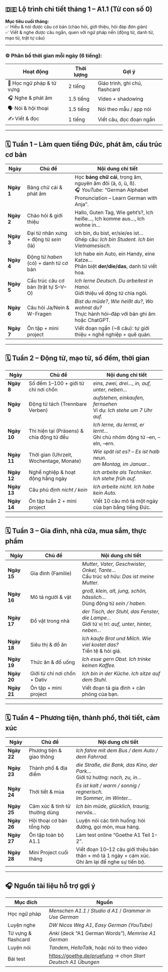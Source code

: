 ## 🇩🇪 **Lộ trình chi tiết tháng 1 – A1.1 (Từ con số 0)**

**Mục tiêu cuối tháng:**  
✅ Hiểu & nói được câu cơ bản (chào hỏi, giới thiệu, hỏi đáp đơn giản)  
✅ Viết & nghe được câu ngắn, quen với ngữ pháp nền (động từ, danh từ, mạo từ, trật tự câu)

---

### ⚙️ **Phân bổ thời gian mỗi ngày (6 tiếng):**

|Hoạt động|Thời lượng|Gợi ý|
|---|---|---|
|🧠 Học ngữ pháp & từ vựng|2 tiếng|Giáo trình, ghi chú, flashcard|
|🎧 Nghe & phát âm|1.5 tiếng|Video + shadowing|
|🗣️ Nói & hội thoại|1.5 tiếng|Nói theo mẫu / app nói|
|✍️ Viết & đọc|1 tiếng|Viết câu, đọc đoạn ngắn|

---

## 🗓️ **Tuần 1 – Làm quen tiếng Đức, phát âm, cấu trúc cơ bản**

| Ngày       | Chủ đề                                 | Nội dung chi tiết                                                                                                                        |
| ---------- | -------------------------------------- | ---------------------------------------------------------------------------------------------------------------------------------------- |
| **Ngày 1** | Bảng chữ cái & phát âm                 | Học **bảng chữ cái**, trọng âm, nguyên âm đôi (ä, ö, ü, ß).  <br>🎧 _YouTube:_ “German Alphabet Pronunciation – Learn German with Anja”. |
| **Ngày 2** | Chào hỏi & giới thiệu                  | Hallo, Guten Tag, Wie geht’s?, Ich heiße…, Ich komme aus…, Ich wohne in…                                                                 |
| **Ngày 3** | Đại từ nhân xưng + động từ _sein_ (là) | ich bin, du bist, er/sie/es ist…  <br>Ghép câu: _Ich bin Student. Ich bin Vietnamesisch._                                                |
| **Ngày 4** | Động từ _haben_ (có) + danh từ cơ bản  | Ich habe ein Auto, ein Handy, eine Katze…  <br>Phân biệt **der/die/das**, danh từ viết hoa.                                              |
| **Ngày 5** | Cấu trúc câu cơ bản (trật tự S–V–O)    | _Ich lerne Deutsch. Du arbeitest in Hanoi._  <br>Giới thiệu về động từ chia ngôi.                                                        |
| **Ngày 6** | Câu hỏi Ja/Nein & W-Fragen             | _Bist du müde?_, _Wie heißt du?_, _Wo wohnst du?_  <br>Thực hành hỏi–đáp với bản ghi âm hoặc ChatGPT.                                    |
| **Ngày 7** | Ôn tập + mini project                  | Viết đoạn ngắn (~8 câu): tự giới thiệu + nghề nghiệp + quê quán.                                                                         |

---

## 🗓️ **Tuần 2 – Động từ, mạo từ, số đếm, thời gian**

|Ngày|Chủ đề|Nội dung chi tiết|
|---|---|---|
|**Ngày 8**|Số đếm 1–100 + giới từ chỉ nơi chốn|_eins, zwei, drei…_, _in, auf, unter, neben…_|
|**Ngày 9**|Động từ tách (Trennbare Verben)|_aufstehen, einkaufen, fernsehen_  <br>Ví dụ: _Ich stehe um 7 Uhr auf._|
|**Ngày 10**|Thì hiện tại (Präsens) & chia động từ đều|_Ich lerne, du lernst, er lernt…_  <br>Ghi chú nhóm động từ –en, –eln, –ern.|
|**Ngày 11**|Thời gian (Uhrzeit, Wochentage, Monate)|_Wie spät ist es?_ – _Es ist halb neun._  <br>_am Montag, im Januar…_|
|**Ngày 12**|Nghề nghiệp & hoạt động hằng ngày|_Ich arbeite als Techniker. Ich stehe früh auf._|
|**Ngày 13**|Câu phủ định _nicht / kein_|_Ich arbeite nicht. Ich habe kein Auto._|
|**Ngày 14**|Ôn tập tuần 2 + mini project|Viết 10 câu mô tả một ngày của bạn bằng tiếng Đức.|

---

## 🗓️ **Tuần 3 – Gia đình, nhà cửa, mua sắm, thực phẩm**

|Ngày|Chủ đề|Nội dung chi tiết|
|---|---|---|
|**Ngày 15**|Gia đình (Familie)|_Mutter, Vater, Geschwister, Onkel, Tante…_  <br>Cấu trúc sở hữu: _Das ist meine Mutter._|
|**Ngày 16**|Mô tả người & vật|_groß, klein, alt, jung, schön, hässlich…_  <br>Dùng động từ _sein / haben_.|
|**Ngày 17**|Đồ vật trong nhà|_der Tisch, der Stuhl, das Fenster, die Lampe…_  <br>Giới từ vị trí: _auf, unter, hinter, neben…_|
|**Ngày 18**|Siêu thị & đồ ăn|_Ich kaufe Brot und Milch. Wie viel kostet das?_  <br>Tiền tệ & hỏi giá.|
|**Ngày 19**|Thức ăn & đồ uống|_Ich esse gern Obst. Ich trinke keinen Kaffee._|
|**Ngày 20**|Giới từ chỉ nơi chốn + Dativ|_Ich bin in der Küche. Ich sitze auf dem Stuhl._|
|**Ngày 21**|Ôn tập + mini project|Viết đoạn tả gia đình + căn phòng của bạn.|

---

## 🗓️ **Tuần 4 – Phương tiện, thành phố, thời tiết, cảm xúc**

|Ngày|Chủ đề|Nội dung chi tiết|
|---|---|---|
|**Ngày 22**|Phương tiện & giao thông|_Ich fahre mit dem Bus / dem Auto / dem Fahrrad._|
|**Ngày 23**|Thành phố & địa điểm|_die Straße, die Bank, das Kino, der Park…_  <br>Giới từ hướng: _nach, zu, in…_|
|**Ngày 24**|Thời tiết & mùa|_Es ist kalt / warm / sonnig / regnerisch._  <br>_Im Sommer, im Winter…_|
|**Ngày 25**|Cảm xúc & tính từ thường dùng|_Ich bin müde, glücklich, traurig, nervös…_|
|**Ngày 26**|Hội thoại cơ bản tổng hợp|Luyện nói các tình huống: hỏi đường, gọi món, mua hàng.|
|**Ngày 27**|Ôn tập toàn bộ A1.1|Làm test online “Goethe A1 Teil 1–2”.|
|**Ngày 28**|Mini Project cuối tháng|Viết đoạn 10–12 câu giới thiệu bản thân + mô tả 1 ngày + cảm xúc.  <br>Ghi âm lại để nghe sự tiến bộ.|

---

## 🎧 **Nguồn tài liệu hỗ trợ gợi ý**

| Mục đích            | Nguồn                                                        |
| ------------------- | ------------------------------------------------------------ |
| Học ngữ pháp        | _Menschen A1.1_ / _Studio d A1_ / _Grammar in Use German_    |
| Luyện nghe          | _DW Nicos Weg A1_, _Easy German (YouTube)_                   |
| Từ vựng & flashcard | _Anki_ (deck “A1 German Words”), _Memrise A1 German_         |
| Luyện nói           | _Tandem_, _HelloTalk_, hoặc nói to theo video                |
| Bài test            | https://goethe.de/pruefung → chọn _Start Deutsch A1 Übungen_ |